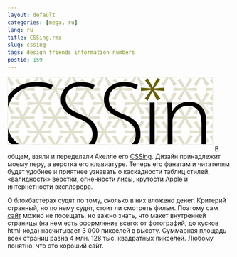 ```yaml
---
layout: default
categories: [mega, ru]
lang: ru
title: CSSing.rmx
slug: cssing
tags: design friends information numbers 
postid: 159
---
```

<img src='/o_O/cssing/cssing.gif' alt='CSSing.org.ua' width="460" height="150" style="padding: 0; margin-bottom: 15px; border: #e1dfcc 1px dashed;"/>
В общем, взяли и переделали Акелле его <a href="http://cssing.org.ua/">CSSing</a>. Дизайн принадлежит моему перу, а верстка его клавиатуре. Теперь его фанатам и читателям будет удобнее и приятнее узнавать о каскадности таблиц стилей, «валидности» верстки, огненности лисы, крутости Apple и интернетности эксплорера. 

О блокбастерах судят по тому, сколько в них вложено денег. Критерий странный, но по нему судят, стоит ли смотреть фильм. Поэтому сам <a href="http://cssing.org.ua/">сайт</a> можно не посещать, но важно знать, что макет внутренней страницы (на нем есть оформление всего: от фотографий, до кусков html-кода) насчитывает 3 000 пикселей в высоту. Суммарная площадь всех страниц равна 4 млн. 128 тыс. квадратных пикселей. Любому понятно, что это хороший сайт.